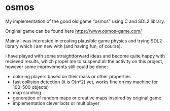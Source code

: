 # osmos

My implementation of the good old game "osmos" using C and SDL2 library.

Original game can be found here https://www.osmos-game.com/

Mainly I was interested in creating plausible game physics and trying SDL2 library which I am new with (and having fun, of course).

I have played with some straightforward ideas and become quite happy with recieved results, which propel me to suspend all the activity on this project, however some improvements still could be done:
- coloring players based on their mass or other properties
- fast collision detection (it is O(n^2) yet, works fine on my machine for 100-500 objects)
- map scrolling
- generation of random maps or creative maps inspired by original game
- implementation clever bots or multiplayer

